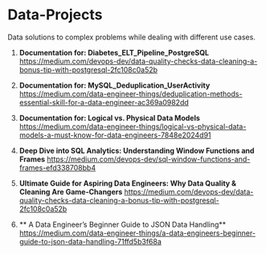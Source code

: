 # Data-Projects
Data solutions to complex problems while dealing with different use cases.

1. **Documentation for: Diabetes_ELT_Pipeline_PostgreSQL**
https://medium.com/devops-dev/data-quality-checks-data-cleaning-a-bonus-tip-with-postgresql-2fc108c0a52b

2. **Documentation for: MySQL_Deduplication_UserActivity**
https://medium.com/data-engineer-things/deduplication-methods-essential-skill-for-a-data-engineer-ac369a0982dd

3. **Documentation for: Logical vs. Physical Data Models**
https://medium.com/data-engineer-things/logical-vs-physical-data-models-a-must-know-for-data-engineers-7848e2024d91

4. **Deep Dive into SQL Analytics: Understanding Window Functions and Frames**
https://medium.com/devops-dev/sql-window-functions-and-frames-efd338708bb4

5. **Ultimate Guide for Aspiring Data Engineers: Why Data Quality & Cleaning Are Game-Changers**
https://medium.com/devops-dev/data-quality-checks-data-cleaning-a-bonus-tip-with-postgresql-2fc108c0a52b

6. ** A Data Engineer’s Beginner Guide to JSON Data Handling**
https://medium.com/data-engineer-things/a-data-engineers-beginner-guide-to-json-data-handling-71ffd5b3f68a


